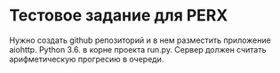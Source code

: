 # Тестовое задание для PERX

Нужно создать github репозиторий и в нем разместить приложение aiohttp. Python 3.6. в корне проекта run.py. Сервер должен считать арифметическую прогресию в очереди.

